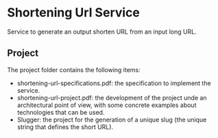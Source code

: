 # Shortening Url Service

Service to generate an output shorten URL from an input long URL.

## Project

The project folder contains the following items:

- shortening-url-specifications.pdf: the specification to implement the service.
- shortening-url-project.pdf: the development of the project unde an architectural point of view, with some concrete examples about technologies that can be used.
- Slugger: the project for the generation of a unique slug (the unique string that defines the short URL).
